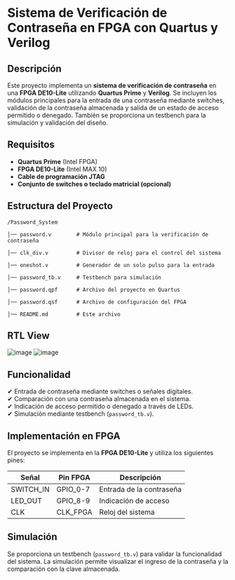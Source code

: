 # **Sistema de Verificación de Contraseña en FPGA con Quartus y Verilog**

## **Descripción**

Este proyecto implementa un **sistema de verificación de contraseña** en una **FPGA DE10-Lite** utilizando **Quartus Prime** y **Verilog**. Se incluyen los módulos principales para la entrada de una contraseña mediante switches, validación de la contraseña almacenada y salida de un estado de acceso permitido o denegado. También se proporciona un testbench para la simulación y validación del diseño.

## **Requisitos**

- **Quartus Prime** (Intel FPGA)
- **FPGA DE10-Lite** (Intel MAX 10)
- **Cable de programación JTAG**
- **Conjunto de switches o teclado matricial (opcional)**

## **Estructura del Proyecto**
```
/Password_System

│── password.v        # Módulo principal para la verificación de contraseña

│── clk_div.v         # Divisor de reloj para el control del sistema

│── oneshot.v         # Generador de un solo pulso para la entrada

│── password_tb.v     # Testbench para simulación

│── password.qpf      # Archivo del proyecto en Quartus

│── password.qsf      # Archivo de configuración del FPGA

│── README.md         # Este archivo

```

## **RTL View**
![image](https://github.com/user-attachments/assets/a8d0ba39-f562-4e54-8ae8-8c3f8761d8be)
![image](https://github.com/user-attachments/assets/04ae7dec-1799-405f-9aa2-d7025589ca0a)


## **Funcionalidad**

✔ Entrada de contraseña mediante switches o señales digitales.  
✔ Comparación con una contraseña almacenada en el sistema.  
✔ Indicación de acceso permitido o denegado a través de LEDs.  
✔ Simulación mediante testbench (`password_tb.v`).  

## **Implementación en FPGA**

El proyecto se implementa en la **FPGA DE10-Lite** y utiliza los siguientes pines:

| **Señal**      | **Pin FPGA** | **Descripción** |
|---------------|-------------|----------------|
| SWITCH_IN    | GPIO_0-7     | Entrada de la contraseña |
| LED_OUT      | GPIO_8-9     | Indicación de acceso |
| CLK          | CLK_FPGA     | Reloj del sistema |

## **Simulación**
Se proporciona un testbench (`password_tb.v`) para validar la funcionalidad del sistema. La simulación permite visualizar el ingreso de la contraseña y la comparación con la clave almacenada.

